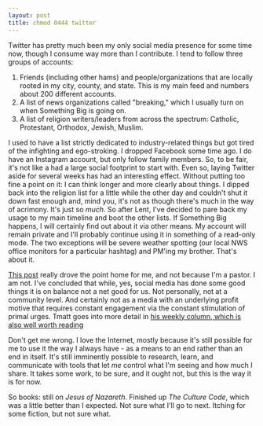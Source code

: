 ```yaml
---
layout: post
title: chmod 0444 twitter   
---
```


Twitter has pretty much been my only social media presence for some time now,
though I consume way more than I contribute. I tend to follow three groups of
accounts:

1. Friends (including other hams) and people/organizations that are locally
   rooted in my city, county, and state. This is my main feed and numbers about
   200 different accounts. 
2. A list of news organizations called "breaking," which I usually turn on when
   Something Big is going on.
3. A list of religion writers/leaders from across the spectrum: Catholic,
   Protestant, Orthodox, Jewish, Muslim. 

I used to have a list strictly dedicated to industry-related things but got tired of
the infighting and ego-stroking. I dropped Facebook some time ago. I do have an
Instagram account, but only follow family members. So, to be fair, it's not like
a had a large social footprint to start with. Even so, laying Twitter aside for
several weeks has had an interesting effect. Without putting too fine a point on
it: I can think longer and more clearly about things. I dipped back into the
religion list for a little while the other day and couldn't shut it down fast
enough and, mind you, it's not as though there's much in the way of acrimony.
It's just so _much_. So after Lent, I've decided to pare back my usage to my
main timeline and boot the other lists. If Something Big happens, I will
certainly find out about it via other means. My account will remain private and
I'll probably continue using it in something of a read-only mode. The two
exceptions will be severe weather spotting (our local NWS office monitors for a
particular hashtag) and PM'ing my brother. That's about it.

[This
post](https://www.getreligion.org/getreligion/2019/4/5/is-this-a-news-story-its-a-new-challenge-for-pastors-a-smartphone-that-just-wont-leave-them-alone) really drove the point home for me, and not because I'm a pastor. I am not. I've concluded that while, yes, social media has done some good things it is on balance not a net good for us. Not personally, not at a community level. And certainly not as a media with an underlying profit motive that requires constant engagement via the constant stimulation of primal urges. Tmatt goes into more detail in [his weekly column, which is also well worth reading](https://www.ukiahdailyjournal.com/2019/04/05/on-religion-busy-pastors-and-the-dumpster-fire-of-social-media/)

Don't get me wrong. I love the Internet, mostly because it's still possible for
me to use it the way I always have - as a means to an end rather than an end in
itself. It's still imminently possible to research, learn, and communicate with
tools that let _me_ control what I'm seeing and how much I share. It takes some
work, to be sure, and it ought not, but this is the way it is for now. 

So books: still on _Jesus of Nazareth_. Finished up _The Culture Code_, which
was a little better than I expected. Not sure what I'll go to next. Itching for
some fiction, but not sure what.
